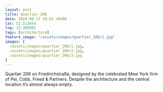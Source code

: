 ```yaml
---
layout: post
title: Quartier 206
date: 2019-08-17 19:52 +0200
lat: 52.513454
lng: 13.389991
tags: [architecture]
feature_image: "/assets/images/quartier_206/1.jpg"
images: [
  /assets/images/quartier_206/1.jpg,
  /assets/images/quartier_206/2.jpg,
  /assets/images/quartier_206/3.jpg
]
---
```


Quartier 206 on Friedrichstraße, designed by the celebrated Mew York firm of Pei, Cobb, Freed & Partners. Despite the architecture and the central location it’s almost always empty.
